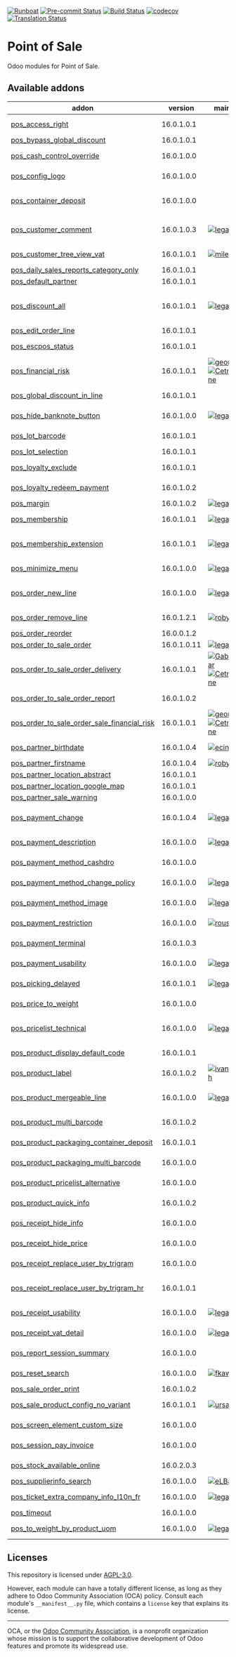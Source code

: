 
[![Runboat](https://img.shields.io/badge/runboat-Try%20me-875A7B.png)](https://runboat.odoo-community.org/builds?repo=OCA/pos&target_branch=16.0)
[![Pre-commit Status](https://github.com/OCA/pos/actions/workflows/pre-commit.yml/badge.svg?branch=16.0)](https://github.com/OCA/pos/actions/workflows/pre-commit.yml?query=branch%3A16.0)
[![Build Status](https://github.com/OCA/pos/actions/workflows/test.yml/badge.svg?branch=16.0)](https://github.com/OCA/pos/actions/workflows/test.yml?query=branch%3A16.0)
[![codecov](https://codecov.io/gh/OCA/pos/branch/16.0/graph/badge.svg)](https://codecov.io/gh/OCA/pos)
[![Translation Status](https://translation.odoo-community.org/widgets/pos-16-0/-/svg-badge.svg)](https://translation.odoo-community.org/engage/pos-16-0/?utm_source=widget)

<!-- /!\ do not modify above this line -->

# Point of Sale

Odoo modules for Point of Sale.

<!-- /!\ do not modify below this line -->

<!-- prettier-ignore-start -->

[//]: # (addons)

Available addons
----------------
addon | version | maintainers | summary
--- | --- | --- | ---
[pos_access_right](pos_access_right/) | 16.0.1.0.1 |  | Point of Sale - Extra Access Right for certain actions
[pos_bypass_global_discount](pos_bypass_global_discount/) | 16.0.1.0.1 |  | POS Bypass Global Discount
[pos_cash_control_override](pos_cash_control_override/) | 16.0.1.0.0 |  | Override bare PoS user cash control restrictions
[pos_config_logo](pos_config_logo/) | 16.0.1.0.0 |  | Set logotypes different from the company's one
[pos_container_deposit](pos_container_deposit/) | 16.0.1.0.0 |  | This module is used to manage container deposits for products in Point of Sale.
[pos_customer_comment](pos_customer_comment/) | 16.0.1.0.3 | [![legalsylvain](https://github.com/legalsylvain.png?size=30px)](https://github.com/legalsylvain) | Display Customer comment in the PoS front office and allow to edit and save it by the cashier
[pos_customer_tree_view_vat](pos_customer_tree_view_vat/) | 16.0.1.0.1 | [![mileo](https://github.com/mileo.png?size=30px)](https://github.com/mileo) | Point of Sale: Show VAT number at Customer Tree View
[pos_daily_sales_reports_category_only](pos_daily_sales_reports_category_only/) | 16.0.1.0.1 |  | Show Sales Reports by Category
[pos_default_partner](pos_default_partner/) | 16.0.1.0.1 |  | Add a default customer in pos order
[pos_discount_all](pos_discount_all/) | 16.0.1.0.1 | [![legalsylvain](https://github.com/legalsylvain.png?size=30px)](https://github.com/legalsylvain) | Display discount amount on PoS cashier screen and print it on ticketcalculated from the difference between a sale with default pricelist
[pos_edit_order_line](pos_edit_order_line/) | 16.0.1.0.1 |  | POS Edit Order Line
[pos_escpos_status](pos_escpos_status/) | 16.0.1.0.1 |  | Point of sale: fetch status for 'escpos' driver
[pos_financial_risk](pos_financial_risk/) | 16.0.1.0.1 | [![geomer198](https://github.com/geomer198.png?size=30px)](https://github.com/geomer198) [![CetmixGitDrone](https://github.com/CetmixGitDrone.png?size=30px)](https://github.com/CetmixGitDrone) | Point of Sale Fonancial Risk
[pos_global_discount_in_line](pos_global_discount_in_line/) | 16.0.1.0.1 |  | Order discount in line instead of discount product
[pos_hide_banknote_button](pos_hide_banknote_button/) | 16.0.1.0.0 | [![legalsylvain](https://github.com/legalsylvain.png?size=30px)](https://github.com/legalsylvain) | Hide useless Banknote buttons in the PoS (+10, +20, +50)
[pos_lot_barcode](pos_lot_barcode/) | 16.0.1.0.1 |  | Scan barcode to enter lot/serial numbers
[pos_lot_selection](pos_lot_selection/) | 16.0.1.0.1 |  | POS Lot Selection
[pos_loyalty_exclude](pos_loyalty_exclude/) | 16.0.1.0.1 |  | Exclude products from sale loyalty program in POS
[pos_loyalty_redeem_payment](pos_loyalty_redeem_payment/) | 16.0.1.0.2 |  | Use vouchers as payment method in pos orders
[pos_margin](pos_margin/) | 16.0.1.0.2 | [![legalsylvain](https://github.com/legalsylvain.png?size=30px)](https://github.com/legalsylvain) | Margin on PoS Order
[pos_membership](pos_membership/) | 16.0.1.0.1 | [![legalsylvain](https://github.com/legalsylvain.png?size=30px)](https://github.com/legalsylvain) | Implement features of membership module in the Point of sale UI.
[pos_membership_extension](pos_membership_extension/) | 16.0.1.0.1 | [![legalsylvain](https://github.com/legalsylvain.png?size=30px)](https://github.com/legalsylvain) | Prevent to sale product in the point of sale to customer that don't belong to membership categories
[pos_minimize_menu](pos_minimize_menu/) | 16.0.1.0.0 | [![legalsylvain](https://github.com/legalsylvain.png?size=30px)](https://github.com/legalsylvain) | Reduce size of the main menu of the point of sale.
[pos_order_new_line](pos_order_new_line/) | 16.0.1.0.0 | [![legalsylvain](https://github.com/legalsylvain.png?size=30px)](https://github.com/legalsylvain) | Allow cashier to create a new order line, instead of merging the quantity with a previous line
[pos_order_remove_line](pos_order_remove_line/) | 16.0.1.2.1 | [![robyf70](https://github.com/robyf70.png?size=30px)](https://github.com/robyf70) | Add button to remove POS order line.
[pos_order_reorder](pos_order_reorder/) | 16.0.0.1.2 |  | Simple Re-order in the Point of Sale
[pos_order_to_sale_order](pos_order_to_sale_order/) | 16.0.1.0.11 | [![legalsylvain](https://github.com/legalsylvain.png?size=30px)](https://github.com/legalsylvain) | PoS Order To Sale Order
[pos_order_to_sale_order_delivery](pos_order_to_sale_order_delivery/) | 16.0.1.0.1 | [![GabbasovDinar](https://github.com/GabbasovDinar.png?size=30px)](https://github.com/GabbasovDinar) [![CetmixGitDrone](https://github.com/CetmixGitDrone.png?size=30px)](https://github.com/CetmixGitDrone) | Compatibility of pos_order_to_sale_order and delivery modules
[pos_order_to_sale_order_report](pos_order_to_sale_order_report/) | 16.0.1.0.2 |  | Report will be downloaded after the sales order is created.
[pos_order_to_sale_order_sale_financial_risk](pos_order_to_sale_order_sale_financial_risk/) | 16.0.1.0.1 | [![geomer198](https://github.com/geomer198.png?size=30px)](https://github.com/geomer198) [![CetmixGitDrone](https://github.com/CetmixGitDrone.png?size=30px)](https://github.com/CetmixGitDrone) | Sale Financial Risk control for Sales Orders created from POS
[pos_partner_birthdate](pos_partner_birthdate/) | 16.0.1.0.4 | [![ecino](https://github.com/ecino.png?size=30px)](https://github.com/ecino) | Adds the birthdate in the customer screen of POS
[pos_partner_firstname](pos_partner_firstname/) | 16.0.1.0.4 | [![robyf70](https://github.com/robyf70.png?size=30px)](https://github.com/robyf70) | POS Support of partner firstname
[pos_partner_location_abstract](pos_partner_location_abstract/) | 16.0.1.0.1 |  | POS Partner Location Abstract
[pos_partner_location_google_map](pos_partner_location_google_map/) | 16.0.1.0.1 |  | POS Partner Location Google Map
[pos_partner_sale_warning](pos_partner_sale_warning/) | 16.0.1.0.0 |  | Show partner sales warning in POS
[pos_payment_change](pos_payment_change/) | 16.0.1.0.4 | [![legalsylvain](https://github.com/legalsylvain.png?size=30px)](https://github.com/legalsylvain) | Allow cashier to change order payments, as long as the session is not closed.
[pos_payment_description](pos_payment_description/) | 16.0.1.0.0 | [![legalsylvain](https://github.com/legalsylvain.png?size=30px)](https://github.com/legalsylvain) | Payment description on order tree view
[pos_payment_method_cashdro](pos_payment_method_cashdro/) | 16.0.1.0.0 |  | Allows to pay with CashDro Terminals on the Point of Sale
[pos_payment_method_change_policy](pos_payment_method_change_policy/) | 16.0.1.0.0 | [![legalsylvain](https://github.com/legalsylvain.png?size=30px)](https://github.com/legalsylvain) | Adds alternative way to handle Change in Point of Sale.
[pos_payment_method_image](pos_payment_method_image/) | 16.0.1.0.0 | [![legalsylvain](https://github.com/legalsylvain.png?size=30px)](https://github.com/legalsylvain) | Add images on Payment Methods available in the PoS
[pos_payment_restriction](pos_payment_restriction/) | 16.0.1.0.0 | [![rousseldenis](https://github.com/rousseldenis.png?size=30px)](https://github.com/rousseldenis) | Adds restrictions options on POS payment level
[pos_payment_terminal](pos_payment_terminal/) | 16.0.1.0.3 |  | Point of sale: support generic payment terminal
[pos_payment_usability](pos_payment_usability/) | 16.0.1.0.0 | [![legalsylvain](https://github.com/legalsylvain.png?size=30px)](https://github.com/legalsylvain) | Improve payment screen in the PoS front office
[pos_picking_delayed](pos_picking_delayed/) | 16.0.1.0.1 | [![legalsylvain](https://github.com/legalsylvain.png?size=30px)](https://github.com/legalsylvain) | Delay the creation of the picking when PoS order is created
[pos_price_to_weight](pos_price_to_weight/) | 16.0.1.0.0 |  | Compute weight based on barcodes with prices
[pos_pricelist_technical](pos_pricelist_technical/) | 16.0.1.0.0 | [![legalsylvain](https://github.com/legalsylvain.png?size=30px)](https://github.com/legalsylvain) | Prevent technical pricelists from being displayed in the Point of Sale front-end UI
[pos_product_display_default_code](pos_product_display_default_code/) | 16.0.1.0.1 |  | pos: display product default code before product name
[pos_product_label](pos_product_label/) | 16.0.1.0.2 | [![ivantodorovich](https://github.com/ivantodorovich.png?size=30px)](https://github.com/ivantodorovich) | Print product labels from the POS
[pos_product_mergeable_line](pos_product_mergeable_line/) | 16.0.1.0.0 | [![legalsylvain](https://github.com/legalsylvain.png?size=30px)](https://github.com/legalsylvain) | Allows to configure at the product level, if an order line can be merged or not.
[pos_product_multi_barcode](pos_product_multi_barcode/) | 16.0.1.0.2 |  | Make product multi barcodes usable in the point of sale
[pos_product_packaging_container_deposit](pos_product_packaging_container_deposit/) | 16.0.1.0.1 |  | Add the container deposit fees in a POS order
[pos_product_packaging_multi_barcode](pos_product_packaging_multi_barcode/) | 16.0.1.0.0 |  | Make product packaging multi barcodes usable in the point of sale
[pos_product_pricelist_alternative](pos_product_pricelist_alternative/) | 16.0.1.0.0 |  | Calculate POS product price based on alternative pricelists
[pos_product_quick_info](pos_product_quick_info/) | 16.0.1.0.2 |  | Display product info by one click in Point of Sale
[pos_receipt_hide_info](pos_receipt_hide_info/) | 16.0.1.0.0 |  | Removes Information from POS receipt.
[pos_receipt_hide_price](pos_receipt_hide_price/) | 16.0.1.0.0 |  | Add button to remove price from receipt.
[pos_receipt_replace_user_by_trigram](pos_receipt_replace_user_by_trigram/) | 16.0.1.0.0 |  | Replace User by Trigram in POS receipt.
[pos_receipt_replace_user_by_trigram_hr](pos_receipt_replace_user_by_trigram_hr/) | 16.0.1.0.1 |  | Link module between pos_receipt_replace_user_by_trigram and pos_hr
[pos_receipt_usability](pos_receipt_usability/) | 16.0.1.0.0 | [![legalsylvain](https://github.com/legalsylvain.png?size=30px)](https://github.com/legalsylvain) | Improve receipt screen in the PoS front office
[pos_receipt_vat_detail](pos_receipt_vat_detail/) | 16.0.1.0.0 | [![legalsylvain](https://github.com/legalsylvain.png?size=30px)](https://github.com/legalsylvain) | Add Vat Details on Receipt (base and vat amounts).
[pos_report_session_summary](pos_report_session_summary/) | 16.0.1.0.0 |  | Adds a Session Summary PDF report on the POS session
[pos_reset_search](pos_reset_search/) | 16.0.1.0.0 | [![fkawala](https://github.com/fkawala.png?size=30px)](https://github.com/fkawala) | Point of Sale - Clear product search when user clicks on a product.
[pos_sale_order_print](pos_sale_order_print/) | 16.0.1.0.2 |  | Print multiple sale orders in POS
[pos_sale_product_config_no_variant](pos_sale_product_config_no_variant/) | 16.0.1.0.1 | [![ursais](https://github.com/ursais.png?size=30px)](https://github.com/ursais) | Manage Point Of Sale via Configurator of no variant
[pos_screen_element_custom_size](pos_screen_element_custom_size/) | 16.0.1.0.0 |  | Set custom size for POS screen elements
[pos_session_pay_invoice](pos_session_pay_invoice/) | 16.0.1.0.0 |  | Pay and receive invoices from PoS Session
[pos_stock_available_online](pos_stock_available_online/) | 16.0.2.0.3 |  | Show the available quantity of products in the Point of Sale
[pos_supplierinfo_search](pos_supplierinfo_search/) | 16.0.1.0.0 | [![eLBati](https://github.com/eLBati.png?size=30px)](https://github.com/eLBati) | Search products by supplier data
[pos_ticket_extra_company_info_l10n_fr](pos_ticket_extra_company_info_l10n_fr/) | 16.0.1.0.0 | [![legalsylvain](https://github.com/legalsylvain.png?size=30px)](https://github.com/legalsylvain) | Add siret company infos on the ticket
[pos_timeout](pos_timeout/) | 16.0.1.0.0 |  | Set the timeout of the point of sale
[pos_to_weight_by_product_uom](pos_to_weight_by_product_uom/) | 16.0.1.0.0 | [![legalsylvain](https://github.com/legalsylvain.png?size=30px)](https://github.com/legalsylvain) | Make 'To Weight' default value depending on product UoM settings

[//]: # (end addons)

<!-- prettier-ignore-end -->

## Licenses

This repository is licensed under [AGPL-3.0](LICENSE).

However, each module can have a totally different license, as long as they adhere to Odoo Community Association (OCA)
policy. Consult each module's `__manifest__.py` file, which contains a `license` key
that explains its license.

----
OCA, or the [Odoo Community Association](http://odoo-community.org/), is a nonprofit
organization whose mission is to support the collaborative development of Odoo features
and promote its widespread use.
